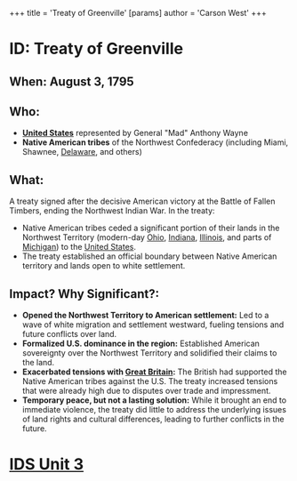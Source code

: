 +++
 title = 'Treaty of Greenville'
[params]
	author = 'Carson West'
+++
# ID: Treaty of Greenville 

## When: August 3, 1795

## Who: 
* **[United States](./../united-states/)** represented by General "Mad" Anthony Wayne
* **Native American tribes** of the Northwest Confederacy (including Miami, Shawnee, [Delaware](./../delaware/), and others)

## What:
A treaty signed after the decisive American victory at the Battle of Fallen Timbers, ending the Northwest Indian War. In the treaty:
*  Native American tribes ceded a significant portion of their lands in the Northwest Territory (modern-day [Ohio](./../ohio/), [Indiana](./../indiana/), [Illinois](./../illinois/), and parts of [Michigan](./../michigan/)) to the [United States](./../united-states/). 
* The treaty established an official boundary between Native American territory and lands open to white settlement.

## Impact? Why Significant?: 
* **Opened the Northwest Territory to American settlement:**  Led to a wave of white migration and settlement westward, fueling tensions and future conflicts over land.
* **Formalized U.S. dominance in the region:** Established American sovereignty over the Northwest Territory and solidified their claims to the land.
* **Exacerbated tensions with [Great Britain](./../great-britain/):**  The British had supported the Native American tribes against the U.S. The treaty increased tensions that were already high due to disputes over trade and impressment.
* **Temporary peace, but not a lasting solution:** While it brought an end to immediate violence, the treaty did little to address the underlying issues of land rights and cultural differences, leading to further conflicts in the future. 

# [IDS Unit 3](./../ids-unit-3/)
